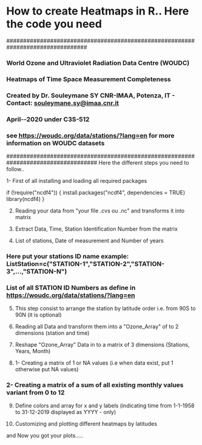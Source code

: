 #  How to create Heatmaps in R.. Here the code you need


################################################################################
### World Ozone and Ultraviolet Radiation Data Centre (WOUDC)
### Heatmaps of Time Space Measurement Completeness 
###  Created by Dr. Souleymane SY  CNR-IMAA, Potenza, IT - Contact: souleymane.sy@imaa.cnr.it
###  April--2020 under C3S-512 
### see https://woudc.org/data/stations/?lang=en  for more information on WOUDC datasets
###################################################################################
Here the different steps you need to follow..

1- First of all installing and loading all required packages

if (!require("ncdf4")) {
   install.packages("ncdf4", dependencies = TRUE)
   library(ncdf4)
   }


2) Reading your data from "your file .cvs ou .nc"  and transforms it into matrix 

3) Extract  Data, Time, Station Identification Number from the matrix

4)  List of stations, Date of measurement and  Number of years
### Here put your stations ID name example: ListStation=c("STATION-1","STATION-2","STATION-3",...,"STATION-N")
### List of all STATION ID Numbers as define in https://woudc.org/data/stations/?lang=en

5) This step consist to arrange the station by latitude order i.e. from 90S to 90N (it is optional)

6) Reading all Data and transform them into a "Ozone_Array" of to 2 dimensions (station and time)

7) Reshape  "Ozone_Array" Data in to a matrix of 3 dimensions (Stations, Years, Month) 

8) 1- Creating a matrix of 1 or NA values (i.e when data exist, put 1 otherwise put NA values)
###    2- Creating a matrix of a sum of all existing monthly values variant from 0 to 12

9) Define colors and array for x and y labels (indicating time from 1-1-1958 to 31-12-2019 displayed as YYYY - only)

10) Customizing and plotting different heatmaps by latitudes

and Now you got your plots.....









